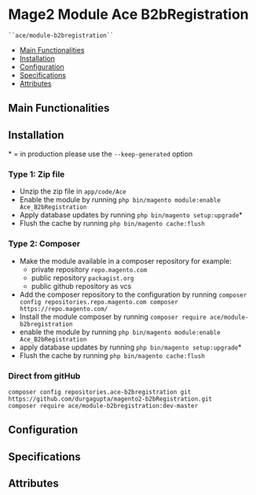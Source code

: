 # Mage2 Module Ace B2bRegistration

    ``ace/module-b2bregistration``

 - [Main Functionalities](#markdown-header-main-functionalities)
 - [Installation](#markdown-header-installation)
 - [Configuration](#markdown-header-configuration)
 - [Specifications](#markdown-header-specifications)
 - [Attributes](#markdown-header-attributes)


## Main Functionalities


## Installation
\* = in production please use the `--keep-generated` option

### Type 1: Zip file

 - Unzip the zip file in `app/code/Ace`
 - Enable the module by running `php bin/magento module:enable Ace_B2bRegistration`
 - Apply database updates by running `php bin/magento setup:upgrade`\*
 - Flush the cache by running `php bin/magento cache:flush`

### Type 2: Composer

 - Make the module available in a composer repository for example:
    - private repository `repo.magento.com`
    - public repository `packagist.org`
    - public github repository as vcs
 - Add the composer repository to the configuration by running `composer config repositories.repo.magento.com composer https://repo.magento.com/`
 - Install the module composer by running `composer require ace/module-b2bregistration`
 - enable the module by running `php bin/magento module:enable Ace_B2bRegistration`
 - apply database updates by running `php bin/magento setup:upgrade`\*
 - Flush the cache by running `php bin/magento cache:flush`

### Direct from gitHub
    composer config repositories.ace-b2bregistration git https://github.com/durgagupta/magento2-b2bRegistration.git
    composer require ace/module-b2bregistration:dev-master



## Configuration




## Specifications


## Attributes